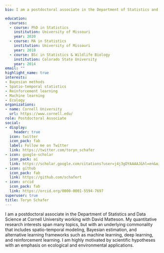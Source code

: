 ```yaml
---
bio: I am a postdoctoral associate in the Department of Statistics and Data Science at Cornell University working with David Matteson. 

education:
  courses:
  - course: PhD in Statistics
    institution: University of Missouri
    year: 2020
  - course: MA in Statistics 
    institution: University of Missouri
    year: 2018
  - course: BSc in Statistics & Wildlife Biology
    institution: Colorado State University
    year: 2014
email: ""
highlight_name: true
interests:
- Bayesian methods
- Spatio-temporal statistics
- Reinforcement learning
- Machine learning
- Ecology
organizations:
- name: Cornell University
  url: https://www.cornell.edu/
role: Postdoctoral Associate
social:
- display:
    header: true
  icon: twitter
  icon_pack: fab
  label: Follow me on Twitter
  link: https://twitter.com/toryn_schafer
- icon: google-scholar
  icon_pack: ai
  link: https://scholar.google.com/citations?user=j4j3gDYAAAAJ&hl=en&oi=ao
- icon: github
  icon_pack: fab
  link: https://github.com/schafert
- icon: orcid
  icon_pack: fab
  link: https://orcid.org/0000-0001-5594-7697
superuser: true
title: Toryn Schafer
---
```


I am a postdoctoral associate in the Department of Statistics and Data Science at Cornell University working with David Matteson. My quantitative research interests span many topics, but with an underlying commonality that includes spatio-temporal modeling, Bayesian estimation, and alternative learning frameworks such as machine learning, deep learning, and reinforcement learning. I am highly motivated by scientific hypotheses with an emphasis on ecological and environmental applications.

